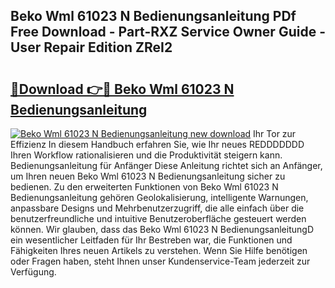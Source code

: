 ## Beko Wml 61023 N Bedienungsanleitung PDf Free Download - Part-RXZ Service Owner Guide - User Repair Edition ZReI2

# <h2><a href="http://df5lzik.blite.top/?on=Beko+Wml+61023+N+Bedienungsanleitung">🔗Download 👉🔴 Beko Wml 61023 N Bedienungsanleitung</a></h2>

[![Beko Wml 61023 N Bedienungsanleitung new download](https://i.imgur.com/lujVjoI.png)](http://df5lzik.blite.top/?on=Beko+Wml+61023+N+Bedienungsanleitung)
Ihr Tor zur Effizienz In diesem Handbuch erfahren Sie, wie Ihr neues REDDDDDDD Ihren Workflow rationalisieren und die Produktivität steigern kann. Bedienungsanleitung für Anfänger Diese Anleitung richtet sich an Anfänger, um Ihren neuen Beko Wml 61023 N Bedienungsanleitung sicher zu bedienen. Zu den erweiterten Funktionen von Beko Wml 61023 N Bedienungsanleitung gehören Geolokalisierung, intelligente Warnungen, anpassbare Designs und Mehrbenutzerzugriff, die alle einfach über die benutzerfreundliche und intuitive Benutzeroberfläche gesteuert werden können. Wir glauben, dass das Beko Wml 61023 N BedienungsanleitungD ein wesentlicher Leitfaden für Ihr Bestreben war, die Funktionen und Fähigkeiten Ihres neuen Artikels zu verstehen. Wenn Sie Hilfe benötigen oder Fragen haben, steht Ihnen unser Kundenservice-Team jederzeit zur Verfügung.
